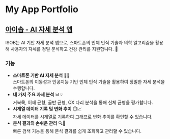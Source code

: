 # My App Portfolio

## [아이솝 - AI 자세 분석 앱](https://github.com/kimyk0120/Introducing-ISOB)
ISOB는 AI 기반 자세 분석 앱으로, 스마트폰의 인체 인식 기술과 의학 알고리즘을 활용해 사용자의 자세를 정밀 분석하고 건강 관리를 지원합니다. 🚀

### 기능
- **스마트폰 기반 AI 자세 분석** 📱🤖  
  스마트폰의 이동성과 인공지능 기반 인체 인식 기술을 활용하여 정밀한 자세 분석을 수행합니다.
- **네 가지 주요 자세 분석** 📊💡  
  거북목, 어깨 균형, 골반 균형, OX 다리 분석을 통해 신체 균형을 평가합니다.
- **시계열 데이터 기록 및 변화 추이** ⏱️📈  
  자세 데이터를 시계열로 기록하여 그래프로 변화 추이를 확인할 수 있습니다.
- **분석 결과의 손쉬운 관리** 🔍📂  
  빠른 검색 기능을 통해 분석 결과를 쉽게 조회하고 관리할 수 있습니다.
